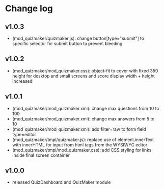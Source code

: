 # Change log

## v1.0.3
- (mod_quizmaker/quizmaker.js): change button[type="submit"] to specific selector for submit button to prevent bleeding

## v1.0.2
- (mod_quizmaker/mod_quizmaker.css): object-fit to cover with fixed 350 height for desktop and small screens and score display width + height increased

## v1.0.1

- (mod_quizmaker/mod_quizmaker.xml): change max questions from 10 to 100
- (mod_quizmaker/mod_quizmaker.xml): change max answers from 5 to 10
- (mod_quizmaker/mod_quizmaker.xml): add filter=raw to form field type=editor
- (mod_quizmaker/tmpl/quizmaker.js): replace use of element.innerText with innerHTML for input from html tags from the WYSIWYG editor
- (mod_quizmaker/tmpl/mod_quizmaker.css): add CSS styling for links inside final screen container

## v1.0.0

- released QuizDashboard and QuizMaker module

